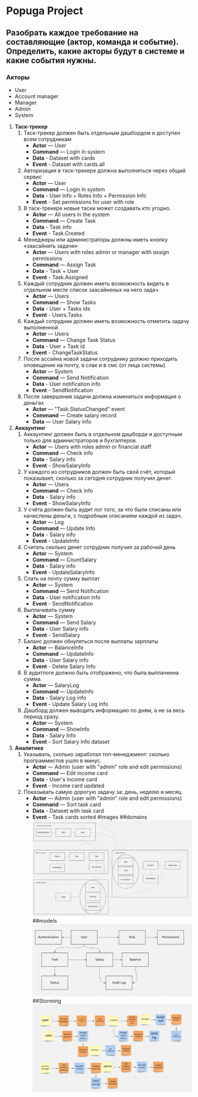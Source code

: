 # Popuga Project

## Разобрать каждое требование на составляющие (актор, команда и событие). Определить, какие акторы будут в системе и какие события нужны.
### Акторы
* User
* Account manager
* Manager
* Admin
* System

1. **Таск-трекер**
     1. Таск-трекер должен быть отдельным дашбордом и доступен всем сотрудникам
          * **Actor** — User
          * **Command** — Login in system
          * **Data** - Dataset with cards
          * **Event** - Dataset with cards.all
     2. Авторизация в таск-трекере должна выполняться через общий сервис
          * **Actor** — User
          * **Command** — Login in system
          * **Data** - User info + Roles Info + Permission Info
          * **Event** - Set permissions for user with role
     3. В таск-трекере новые таски может создавать кто угодно.
          * **Actor** — All users in the system
          * **Command** — Create Task
          * **Data** - Task info
          * **Event** - Task.Created
     4. Менеджеры или администраторы должны иметь кнопку «заасайнить задачи»
          * **Actor** — Users with roles admin or manager with *assign* permissions
          * **Command** — Assign Task
          * **Data** - Task + User
          * **Event** - Task.Assigned
     5. Каждый сотрудник должен иметь возможность видеть в отдельном месте список заасайненых на него задач
          * **Actor** — Users
          * **Command** — Show Tasks
          * **Data** -  User + Tasks ids
          * **Event** - Users.Tasks
     6. Каждый сотрудник должен иметь возможность отметить задачу выполненной
          * **Actor** — Users
          * **Command** — Change Task Status
          * **Data** -  User + Task id
          * **Event** - ChangeTaskStatus
     7. После ассайна новой задачи сотруднику должно приходить оповещение на почту, в слак и в смс (от лица системы)
          * **Actor** — System
          * **Command** — Send Notification
          * **Data** -  User notification info
          * **Event** - SendNotification
     8.  После завершения задачи должна измениться информация о деньгах
          * **Actor** — "Task.StatusChanged" event 
          * **Command** — Create salary record
          * **Data** — User Salary info
2. **Аккаунтинг**
     1. Аккаунтинг должен быть в отдельном дашборде и доступным только для администраторов и бухгалтеров.
          * **Actor** —  Users with roles admin or financial staff
          * **Command** — Check info
          * **Data** - Salary info
          * **Event** - ShowSalaryInfo
     2. У каждого из сотрудников должен быть свой счёт, который показывает, сколько за сегодня сотрудник получил денег.
          * **Actor** —  Users
          * **Command** — Check info
          * **Data** - Salary info
          * **Event** - ShowSalaryInfo
     3. У счёта должен быть аудит лог того, за что были списаны или начислены деньги, с подробным описанием каждой из задач.
          * **Actor** —  Log
          * **Command** — Update Info
          * **Data** - Salary info
          * **Event** - UpdateInfo
     4. Cчитать сколько денег сотрудник получил за рабочий день
          * **Actor** —  System
          * **Command** — CountSalary
          * **Data** - Salary info
          * **Event** - UpdateSalaryInfo
     5. Cлать на почту сумму выплат
          * **Actor** — System
          * **Command** — Send Notification
          * **Data** -  User notification info
          * **Event** - SendNotification
     6. Выплачивать сумму
          * **Actor** — System
          * **Command** — Send Salary
          * **Data** -  User Salary info
          * **Event** - SendSalary
     7. Баланс должен обнуляться после выплаты зарплаты
          * **Actor** — BalanceInfo
          * **Command** — UpdateInfo
          * **Data** -  User Salary info
          * **Event** - Delete Salary Info
     8. В аудитлоге должно быть отображено, что была выплаченна сумма.
          * **Actor** — SalaryLog
          * **Command** — UpdateInfo
          * **Data** -  Salary Log info
          * **Event** - Update Salary Log Info
     9. Дашборд должен выводить информацию по дням, а не за весь период сразу.
          * **Actor** — System
          * **Command** — ShowInfo
          * **Data** -  Salary Info
          * **Event** - Sort Salary Info dataset
3. **Аналитика**
     1. Указывать, сколько заработал топ-менеджмент: сколько программистов ушло в минус.
          * **Actor** — Admin (user with "admin" role and edit permissions)
          * **Command** — Edit income card
          * **Data** - User's income card
          * **Event** - Income card updated
     2. Показывать самую дорогую задачу за: день, неделю и месяц.
          * **Actor** — Admin (user with "admin" role and edit permissions)
          * **Command** — Sort task card
          * **Data** - Dataset with task card
          * **Event** - Task cards sorted
#Images
##domains
![Domains](images/domains.png)
##models
![Models](images/models.png)
##Storming
![Sticks](images/sticks.png)

